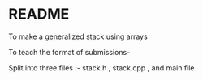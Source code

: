 # **README**

To make a generalized stack using arrays

To teach the format of submissions-

Split into three files :- stack.h , stack.cpp , and main file
